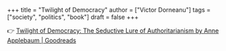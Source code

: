 +++
title = "Twilight of Democracy"
author = ["Victor Dorneanu"]
tags = ["society", "politics", "book"]
draft = false
+++

👉 [Twilight of Democracy: The Seductive Lure of Authoritarianism by Anne Applebaum | Goodreads](https://www.goodreads.com/book/show/50155421-twilight-of-democracy)
